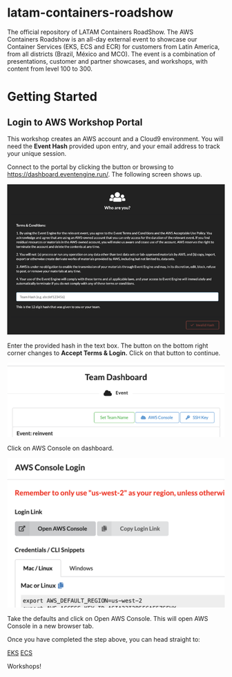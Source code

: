 # latam-containers-roadshow

The official repository of LATAM Containers RoadShow. The AWS Containers Roadshow is an all-day external event to showcase our Container Services (EKS, ECS and ECR) for customers from Latin America, from all districts (Brazil, México and MCO). The event is a combination of presentations, customer and partner showcases, and workshops, with content from level 100 to 300.

# Getting Started

## Login to AWS Workshop Portal

This workshop creates an AWS account and a Cloud9 environment. You will need the **Event Hash** provided upon entry, and your email address to track your unique session.

Connect to the portal by clicking the button or browsing to https://dashboard.eventengine.run/. The following screen shows up.

<p align="center"> 
<img src="static/eventengine-01.png">
</p>

Enter the provided hash in the text box. The button on the bottom right corner changes to **Accept Terms & Login.** Click on that button to continue.

<p align="center"> 
<img src="static/event-engine-dashboard.png">
</p>

Click on AWS Console on dashboard.

<p align="center"> 
<img src="static/event-engine-aws-console.png">
</p>

Take the defaults and click on Open AWS Console. This will open AWS Console in a new browser tab.

Once you have completed the step above, you can head straight to:

[EKS](./eks/)
[ECS](_)

Workshops! 